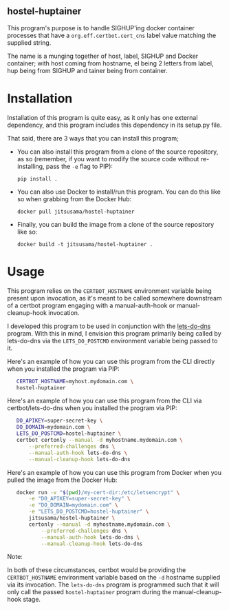 hostel-huptainer
----------------
This program's purpose is to handle SIGHUP'ing docker container
processes that have a `org.eff.certbot.cert_cns` label value matching
the supplied string.

The name is a munging together of host, label, SIGHUP and Docker
container; with host coming from hostname, el being 2 letters from
label, hup being from SIGHUP and tainer being from container.

Installation
============
Installation of this program is quite easy, as it only has one external
dependency, and this program includes this dependency in its setup.py
file.

That said, there are 3 ways that you can install this program;

*  You can also install this program from a clone of the source
   repository, as so (remember, if you want to modify the source code
   without re-installing, pass the `-e` flag to PIP):

   `pip install .`

*  You can also use Docker to install/run this program. You can do this
   like so when grabbing from the Docker Hub:

   `docker pull jitsusama/hostel-huptainer`

*  Finally, you can build the image from a clone of the source
   repository like so:

   `docker build -t jitsusama/hostel-huptainer .`

Usage
=====
This program relies on the `CERTBOT_HOSTNAME` environment variable
being present upon invocation, as it's meant to be called somewhere
downstream of a certbot program engaging with a manual-auth-hook or
manual-cleanup-hook invocation.

I developed this program to be used in conjunction with the [lets-do-dns][1]
program. With this in mind, I envision this program primarily being
called by lets-do-dns via the `LETS_DO_POSTCMD` environment variable
being passed to it.

Here's an example of how you can use this program from the CLI directly
when you installed the program via PIP:

```bash
   CERTBOT_HOSTNAME=myhost.mydomain.com \
   hostel-huptainer
```

Here's an example of how you can use this program from the CLI via
certbot/lets-do-dns when you installed the program via PIP:

```bash
   DO_APIKEY=super-secret-key \
   DO_DOMAIN=mydomain.com \
   LETS_DO_POSTCMD=hostel-huptainer \
   certbot certonly --manual -d myhostname.mydomain.com \
       --preferred-challenges dns \
       --manual-auth-hook lets-do-dns \
       --manual-cleanup-hook lets-do-dns
```

Here's an example of how you can use this program from Docker when
you pulled the image from the Docker Hub:

```bash
   docker run -v "$(pwd)/my-cert-dir:/etc/letsencrypt" \
       -e "DO_APIKEY=super-secret-key" \
       -e "DO_DOMAIN=mydomain.com" \
       -e "LETS_DO_POSTCMD=hostel-huptainer" \
       jitsusama/hostel-huptainer \
       certonly --manual -d myhostname.mydomain.com \
           --preferred-challenges dns \
           --manual-auth-hook lets-do-dns \
           --manual-cleanup-hook lets-do-dns
```

Note:

In both of these circumstances, certbot would be providing the
`CERTBOT_HOSTNAME` environment variable based on the `-d`
hostname supplied via its invocation. The `lets-do-dns` program
is programmed such that it will only call the passed
`hostel-huptainer` program during the manual-cleanup-hook stage.

[1]: https://github.com/jitsusama/lets-do-dns
